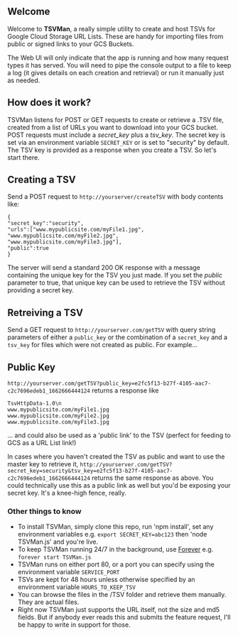 ## Welcome

Welcome to **TSVMan**, a really simple utility to create and host TSVs for Google Cloud Storage URL Lists. 
These are handy for importing files from public or signed links to your GCS Buckets.

The Web UI will only indicate that the app is running and how many request types it has served. 
You will need to pipe the console output to a file to keep a log (it gives details on each creation and retrieval) 
or run it manually just as needed.

## How does it work?

TSVMan listens for POST or GET requests to create or retrieve a .TSV file, created from a list of URLs you want to download into your GCS bucket.
POST requests must include a *secret_key* plus a *tsv_key*. The secret key is set via an environment variable `SECRET_KEY` 
or is set to "security" by default. The TSV key is provided as a response when you create a TSV. So let's start there.

## Creating a TSV

Send a POST request to `http://yourserver/createTSV` with body contents like:

```
{
"secret_key":"security",
"urls":["www.mypublicsite.com/myFile1.jpg", "www.mypublicsite.com/myFile2.jpg", "www.mypublicsite.com/myFile3.jpg"],
"public":true
}
```

The server will send a standard 200 OK response with a message containing the unique key for the TSV you just made. If you set the *public* parameter
to true, that unique key can be used to retrieve the TSV without providing a secret key.

## Retreiving a TSV

Send a GET request to `http://yourserver.com/getTSV` with query string parameters of either a `public_key` or the combination of a `secret_key` 
and a `tsv_key` for files which were not created as public. For example...

## Public Key

`http://yourserver.com/getTSV?public_key=e2fc5f13-b27f-4105-aac7-c2c7696edeb1_1662666444124` returns a response like

```
TsvHttpData-1.0\n
www.mypublicsite.com/myFile1.jpg
www.mypublicsite.com/myFile2.jpg
www.mypublicsite.com/myFile3.jpg
```

... and could also be used as a 'public link' to the TSV (perfect for feeding to GCS as a URL List link!)

In cases where you haven't created the TSV as public and want to use the master key to retrieve it, `http://yourserver.com/getTSV?secret_key=security&tsv_key=e2fc5f13-b27f-4105-aac7-c2c7696edeb1_1662666444124` returns the same response as above. You could technically use this as a public link as well but you'd be exposing your secret key. It's a knee-high fence, really.

### Other things to know

* To install TSVMan, simply clone this repo, run 'npm install', set any environment variables e.g. `export SECRET_KEY=abc123` then 'node TSVMan.js' and you're live. 
* To keep TSVMan running 24/7 in the background, use [Forever](https://www.npmjs.com/package/forever) e.g. `forever start TSVMan.js`
* TSVMan runs on either port 80, or a port you can specify using the environment variable `SERVICE_PORT`
* TSVs are kept for 48 hours unless otherwise specified by an environment variable `HOURS_TO_KEEP_TSV`
* You can browse the files in the /TSV folder and retrieve them manually. They are actual files.
* Right now TSVMan just supports the URL itself, not the size and md5 fields. But if anybody ever reads this and submits the feature request, I'll be happy to write in support for those.
